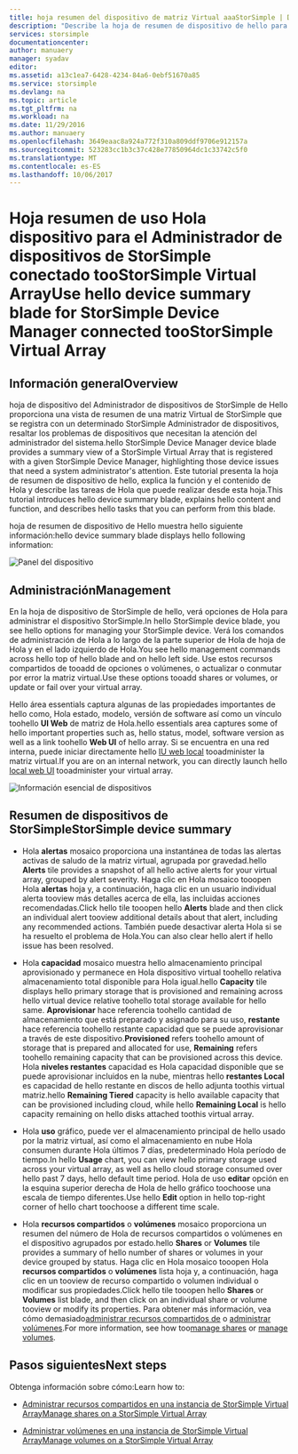 ```yaml
---
title: hoja resumen del dispositivo de matriz Virtual aaaStorSimple | Documentos de Microsoft
description: "Describe la hoja de resumen de dispositivo de hello para el Administrador de dispositivos de StorSimple y explica cómo toouse, mantenimiento de hello toomonitor de la matriz Virtual de StorSimple."
services: storsimple
documentationcenter: 
author: manuaery
manager: syadav
editor: 
ms.assetid: a13c1ea7-6428-4234-84a6-0ebf51670a85
ms.service: storsimple
ms.devlang: na
ms.topic: article
ms.tgt_pltfrm: na
ms.workload: na
ms.date: 11/29/2016
ms.author: manuaery
ms.openlocfilehash: 3649eaac8a924a772f310a809ddf9706e912157a
ms.sourcegitcommit: 523283cc1b3c37c428e77850964dc1c33742c5f0
ms.translationtype: MT
ms.contentlocale: es-ES
ms.lasthandoff: 10/06/2017
---
```

# <a name="use-hello-device-summary-blade-for-storsimple-device-manager-connected-toostorsimple-virtual-array"></a><span data-ttu-id="97512-103">Hoja resumen de uso Hola dispositivo para el Administrador de dispositivos de StorSimple conectado tooStorSimple Virtual Array</span><span class="sxs-lookup"><span data-stu-id="97512-103">Use hello device summary blade for StorSimple Device Manager connected tooStorSimple Virtual Array</span></span>

## <a name="overview"></a><span data-ttu-id="97512-104">Información general</span><span class="sxs-lookup"><span data-stu-id="97512-104">Overview</span></span>

<span data-ttu-id="97512-105">hoja de dispositivo del Administrador de dispositivos de StorSimple de Hello proporciona una vista de resumen de una matriz Virtual de StorSimple que se registra con un determinado StorSimple Administrador de dispositivos, resaltar los problemas de dispositivos que necesitan la atención del administrador del sistema.</span><span class="sxs-lookup"><span data-stu-id="97512-105">hello StorSimple Device Manager device blade provides a summary view of a StorSimple Virtual Array that is registered with a given StorSimple Device Manager, highlighting those device issues that need a system administrator's attention.</span></span> <span data-ttu-id="97512-106">Este tutorial presenta la hoja de resumen de dispositivo de hello, explica la función y el contenido de Hola y describe las tareas de Hola que puede realizar desde esta hoja.</span><span class="sxs-lookup"><span data-stu-id="97512-106">This tutorial introduces hello device summary blade, explains hello content and function, and describes hello tasks that you can perform from this blade.</span></span>

<span data-ttu-id="97512-107">hoja de resumen de dispositivo de Hello muestra hello siguiente información:</span><span class="sxs-lookup"><span data-stu-id="97512-107">hello device summary blade displays hello following information:</span></span>

![Panel del dispositivo](./media/storsimple-virtual-array-device-summary/device-blade.png)



## <a name="management"></a><span data-ttu-id="97512-109">Administración</span><span class="sxs-lookup"><span data-stu-id="97512-109">Management</span></span>

<span data-ttu-id="97512-110">En la hoja de dispositivo de StorSimple de hello, verá opciones de Hola para administrar el dispositivo StorSimple.</span><span class="sxs-lookup"><span data-stu-id="97512-110">In hello StorSimple device blade, you see hello options for managing your StorSimple device.</span></span> <span data-ttu-id="97512-111">Verá los comandos de administración de Hola a lo largo de la parte superior de Hola de hoja de Hola y en el lado izquierdo de Hola.</span><span class="sxs-lookup"><span data-stu-id="97512-111">You see hello management commands across hello top of hello blade and on hello left side.</span></span> <span data-ttu-id="97512-112">Use estos recursos compartidos de tooadd de opciones o volúmenes, o actualizar o conmutar por error la matriz virtual.</span><span class="sxs-lookup"><span data-stu-id="97512-112">Use these options tooadd shares or volumes, or update or fail over your virtual array.</span></span>

<span data-ttu-id="97512-113">Hello área essentials captura algunas de las propiedades importantes de hello como, Hola estado, modelo, versión de software así como un vínculo toohello **UI Web** de matriz de Hola.</span><span class="sxs-lookup"><span data-stu-id="97512-113">hello essentials area captures some of hello important properties such as, hello status, model, software version as well as a link toohello **Web UI** of hello array.</span></span> <span data-ttu-id="97512-114">Si se encuentra en una red interna, puede iniciar directamente hello [IU web local](storsimple-ova-web-ui-admin.md) tooadminister la matriz virtual.</span><span class="sxs-lookup"><span data-stu-id="97512-114">If you are on an internal network, you can directly launch hello [local web UI](storsimple-ova-web-ui-admin.md) tooadminister your virtual array.</span></span>

![Información esencial de dispositivos](./media/storsimple-virtual-array-device-summary/device-essentials.png)

## <a name="storsimple-device-summary"></a><span data-ttu-id="97512-116">Resumen de dispositivos de StorSimple</span><span class="sxs-lookup"><span data-stu-id="97512-116">StorSimple device summary</span></span>

* <span data-ttu-id="97512-117">Hola **alertas** mosaico proporciona una instantánea de todas las alertas activas de saludo de la matriz virtual, agrupada por gravedad.</span><span class="sxs-lookup"><span data-stu-id="97512-117">hello **Alerts** tile provides a snapshot of all hello active alerts for your virtual array, grouped by alert severity.</span></span> <span data-ttu-id="97512-118">Haga clic en Hola mosaico tooopen Hola **alertas** hoja y, a continuación, haga clic en un usuario individual alerta tooview más detalles acerca de ella, las incluidas acciones recomendadas.</span><span class="sxs-lookup"><span data-stu-id="97512-118">Click hello tile tooopen hello **Alerts** blade and then click an individual alert tooview additional details about that alert, including any recommended actions.</span></span> <span data-ttu-id="97512-119">También puede desactivar alerta Hola si se ha resuelto el problema de Hola.</span><span class="sxs-lookup"><span data-stu-id="97512-119">You can also clear hello alert if hello issue has been resolved.</span></span>

* <span data-ttu-id="97512-120">Hola **capacidad** mosaico muestra hello almacenamiento principal aprovisionado y permanece en Hola dispositivo virtual toohello relativa almacenamiento total disponible para Hola igual.</span><span class="sxs-lookup"><span data-stu-id="97512-120">hello **Capacity** tile displays hello primary storage that is provisioned and remaining across hello virtual device relative toohello total storage available for hello same.</span></span> <span data-ttu-id="97512-121">**Aprovisionar** hace referencia toohello cantidad de almacenamiento que está preparado y asignado para su uso, **restante** hace referencia toohello restante capacidad que se puede aprovisionar a través de este dispositivo.</span><span class="sxs-lookup"><span data-stu-id="97512-121">**Provisioned** refers toohello amount of storage that is prepared and allocated for use, **Remaining** refers toohello remaining capacity that can be provisioned across this device.</span></span> <span data-ttu-id="97512-122">Hola **niveles restantes** capacidad es Hola capacidad disponible que se puede aprovisionar incluidos en la nube, mientras hello **restantes Local** es capacidad de hello restante en discos de hello adjunta toothis virtual matriz.</span><span class="sxs-lookup"><span data-stu-id="97512-122">hello **Remaining Tiered** capacity is hello available capacity that can be provisioned including cloud, while hello **Remaining Local** is hello capacity remaining on hello disks attached toothis virtual array.</span></span>

* <span data-ttu-id="97512-123">Hola **uso** gráfico, puede ver el almacenamiento principal de hello usado por la matriz virtual, así como el almacenamiento en nube Hola consumen durante Hola últimos 7 días, predeterminado Hola período de tiempo.</span><span class="sxs-lookup"><span data-stu-id="97512-123">In hello **Usage** chart, you can view hello primary storage used across your virtual array, as well as hello cloud storage consumed  over hello past 7 days, hello default time period.</span></span> <span data-ttu-id="97512-124">Hola de uso **editar** opción en la esquina superior derecha de Hola de hello gráfico toochoose una escala de tiempo diferentes.</span><span class="sxs-lookup"><span data-stu-id="97512-124">Use hello **Edit** option in hello top-right corner of hello chart toochoose a different time scale.</span></span>

* <span data-ttu-id="97512-125">Hola **recursos compartidos** o **volúmenes** mosaico proporciona un resumen del número de Hola de recursos compartidos o volúmenes en el dispositivo agrupados por estado.</span><span class="sxs-lookup"><span data-stu-id="97512-125">hello **Shares** or **Volumes** tile provides a summary of hello number of shares or volumes in your device grouped by status.</span></span> <span data-ttu-id="97512-126">Haga clic en Hola mosaico tooopen Hola **recursos compartidos** o **volúmenes** lista hoja y, a continuación, haga clic en un tooview de recurso compartido o volumen individual o modificar sus propiedades.</span><span class="sxs-lookup"><span data-stu-id="97512-126">Click hello tile tooopen hello **Shares**  or **Volumes** list blade, and then click on an individual share or volume tooview or modify its properties.</span></span> <span data-ttu-id="97512-127">Para obtener más información, vea cómo demasiado[administrar recursos compartidos de](storsimple-virtual-array-manage-shares.md) o [administrar volúmenes](storsimple-virtual-array-manage-volumes.md).</span><span class="sxs-lookup"><span data-stu-id="97512-127">For more information, see how too[manage shares](storsimple-virtual-array-manage-shares.md) or [manage volumes](storsimple-virtual-array-manage-volumes.md).</span></span>

## <a name="next-steps"></a><span data-ttu-id="97512-128">Pasos siguientes</span><span class="sxs-lookup"><span data-stu-id="97512-128">Next steps</span></span>
<span data-ttu-id="97512-129">Obtenga información sobre cómo:</span><span class="sxs-lookup"><span data-stu-id="97512-129">Learn how to:</span></span>
- [<span data-ttu-id="97512-130">Administrar recursos compartidos en una instancia de StorSimple Virtual Array</span><span class="sxs-lookup"><span data-stu-id="97512-130">Manage shares on a StorSimple Virtual Array</span></span>](storsimple-virtual-array-manage-shares.md)
    
- [<span data-ttu-id="97512-131">Administrar volúmenes en una instancia de StorSimple Virtual Array</span><span class="sxs-lookup"><span data-stu-id="97512-131">Manage volumes on a StorSimple Virtual Array</span></span>](storsimple-virtual-array-manage-volumes.md)

